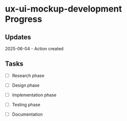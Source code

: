 # ux-ui-mockup-development Progress

## Updates

2025-06-04 - Action created

## Tasks

- [ ] Research phase
- [ ] Design phase
- [ ] Implementation phase
- [ ] Testing phase
- [ ] Documentation

